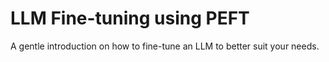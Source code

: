 # LLM Fine-tuning using PEFT
A gentle introduction on how to fine-tune an LLM to better suit your needs.
